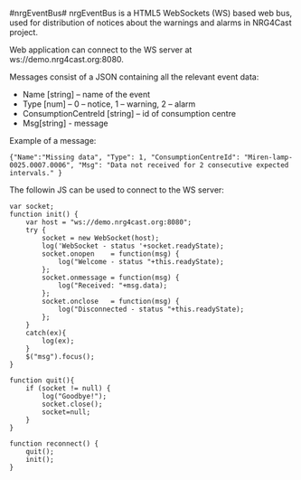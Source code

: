 #nrgEventBus#
nrgEventBus is a HTML5 WebSockets (WS) based web bus, used for distribution of notices about the warnings and alarms in NRG4Cast project. 

Web application can connect to the WS server at ws://demo.nrg4cast.org:8080.

Messages consist of a JSON containing all the relevant event data:
*	Name [string] – name of the event
*	Type [num] – 0 – notice, 1 – warning, 2 – alarm
*	ConsumptionCentreId [string] – id of consumption centre
*	Msg[string] - message

Example of a message:
```
{"Name":"Missing data", "Type": 1, "ConsumptionCentreId": "Miren-lamp-0025.0007.0006", "Msg": "Data not received for 2 consecutive expected intervals." }
```

The followin JS can be used to connect to the WS server:

```
var socket;
function init() {
	var host = "ws://demo.nrg4cast.org:8080";
	try {
		socket = new WebSocket(host);
		log('WebSocket - status '+socket.readyState);
		socket.onopen    = function(msg) { 
			log("Welcome - status "+this.readyState); 
		};
		socket.onmessage = function(msg) { 
			log("Received: "+msg.data); 
		};
		socket.onclose   = function(msg) { 
			log("Disconnected - status "+this.readyState); 
		};
	}
	catch(ex){ 
		log(ex); 
	}
	$("msg").focus();
}

function quit(){
	if (socket != null) {
		log("Goodbye!");
		socket.close();
		socket=null;
	}
}

function reconnect() {
	quit();
	init();
}
```
